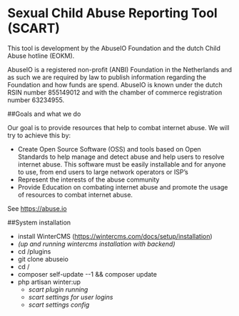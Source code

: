 # Sexual Child Abuse Reporting Tool (SCART)

This tool is development by the AbuseIO Foundation and the dutch Child Abuse hotline (EOKM).

AbuseIO is a registered non-profit (ANBI) Foundation in the Netherlands
and as such we are required by law to publish information regarding the
Foundation and how funds are spend. AbuseIO is known under the dutch
RSIN number 855149012 and with the chamber of commerce registration
number 63234955.

##Goals and what we do

Our goal is to provide resources that help to combat internet abuse. We will try to achieve this by:

* Create Open Source Software (OSS) and tools based on Open Standards to help manage and detect abuse and help users to resolve internet abuse. This software must be easily installable and for anyone to use, from end users to large network operators or ISP’s
* Represent the interests of the abuse community
* Provide Education on combating internet abuse and promote the usage of resources to combat internet abuse.

See https://abuse.io

##System installation

* install WinterCMS (https://wintercms.com/docs/setup/installation)
* _(up and running wintercms installation with backend)_
* cd <root-project>/plugins
* git clone <repro> abuseio
* cd <root-project>/
* composer self-update --1 && composer update
* php artisan winter:up
  * _scart plugin running_
  * _scart settings for user logins_
  * _scart settings config_

